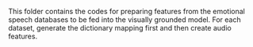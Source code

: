 This folder contains the codes for preparing features from the emotional speech databases to be fed into the visually grounded model.
For each dataset, generate the dictionary mapping first and then create audio features.
